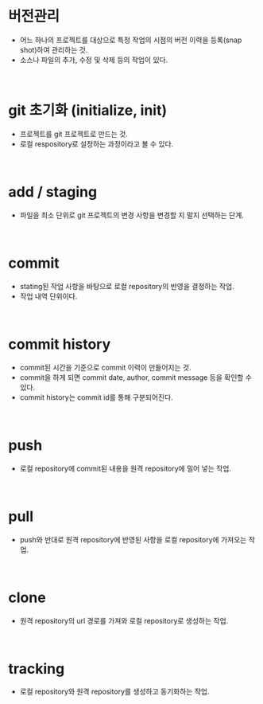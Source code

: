 # 버전관리

- 어느 하나의 프로젝트를 대상으로 특정 작업의 시점의 버전 이력을 등록(snap shot)하여 관리하는 것.
- 소스나 파일의 추가, 수정 및 삭제 등의 작업이 있다.

<br>

# git 초기화 (initialize, init)

- 프로젝트를 git 프로젝트로 만드는 것.
- 로컬 respository로 설정하는 과정이라고 볼 수 있다.

<br>

# add / staging

- 파일을 최소 단위로 git 프로젝트의 변경 사항을 변경할 지 말지 선택하는 단계.

<br>

# commit

- stating된 작업 사항을 바탕으로 로컬 repository의 반영을 결정하는 작업.
- 작업 내역 단위이다.

<br>

# commit history

- commit된 시간을 기준으로 commit 이력이 만들어지는 것.
- commit을 하게 되면 commit date, author, commit message 등을 확인할 수 있다.
- commit history는 commit id를 통해 구분되어진다.

<br>

# push

- 로컬 repository에 commit된 내용을 원격 repository에 밀어 넣는 작업.

<br>

# pull

- push와 반대로 원격 repository에 반영된 사항을 로컬 repository에 가져오는 작업.

<br>

# clone

- 원격 repository의 url 경로를 가져와 로컬 repository로 생성하는 작업.

<br>

# tracking

- 로컬 repository와 원격 repository를 생성하고 동기화하는 작업.
